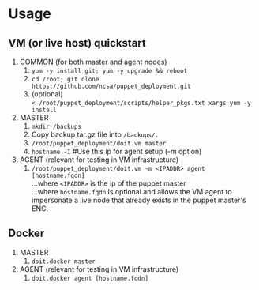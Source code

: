 # Usage

## VM (or live host) quickstart
1. COMMON (for both master and agent nodes)
   1. `yum -y install git; yum -y upgrade && reboot`
   1. `cd /root; git clone https://github.com/ncsa/puppet_deployment.git`
   1. (optional) \
      `< /root/puppet_deployment/scripts/helper_pkgs.txt xargs yum -y install`
1. MASTER
   1. `mkdir /backups`
   1. Copy backup tar.gz file into `/backups/.`
   1. `/root/puppet_deployment/doit.vm master`
   1. `hostname -I` #Use this ip for agent setup (-m option)
1. AGENT (relevant for testing in VM infrastructure)
   1. `/root/puppet_deployment/doit.vm -m <IPADDR> agent [hostname.fqdn]` \
      ...where `<IPADDR>` is the ip of the puppet master \
      ...where `hostname.fqdn` is optional and allows the VM agent to impersonate
      a live node that already exists in the puppet master's ENC.

## Docker
1. MASTER
   1. `doit.docker master`
1. AGENT (relevant for testing in VM infrastructure)
   1. `doit.docker agent [hostname.fqdn]`
